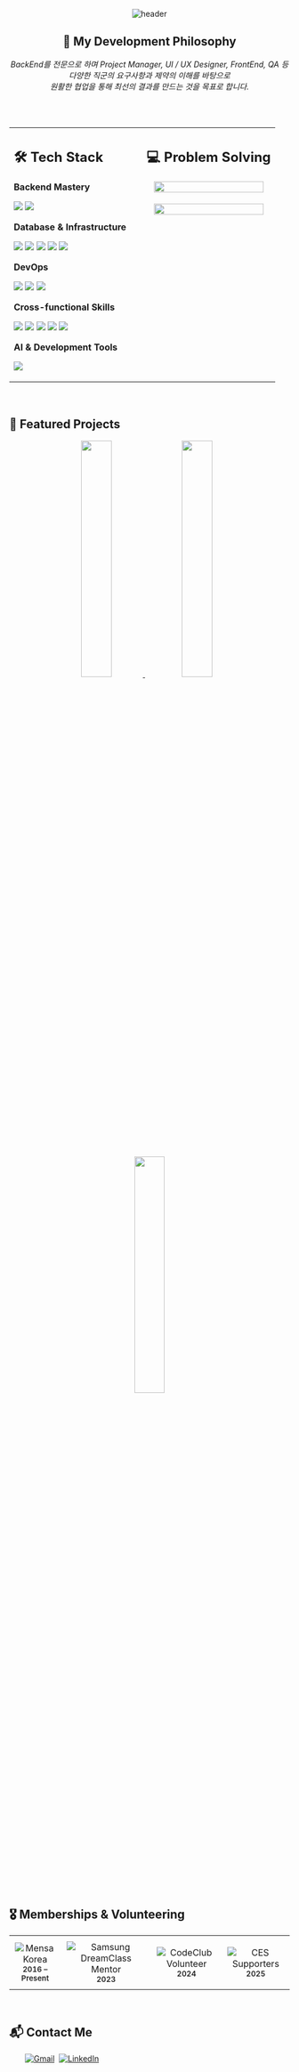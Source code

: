 <div align="center">

![header](https://capsule-render.vercel.app/api?type=waving&color=gradient&customColorList=0,2,2,5,30&height=250&section=header&text=Mutual%20Understanding,%20Mutual%20Growth&fontSize=35&fontColor=ffffff&animation=fadeIn&fontAlignY=35&desc=Backend%20Developer%20•%20Cross-functional%20Collaborator%20&descAlignY=55&descSize=16)

</div>

<div align="center">

## 🤝 **My Development Philosophy**
*BackEnd를 전문으로 하며 Project Manager, UI / UX Designer, FrontEnd, QA 등  
다양한 직군의 요구사항과 제약의 이해를 바탕으로   
원활한 협업을 통해 최선의 결과를 만드는 것을 목표로 합니다.*
</div>
<br/>
<br/>

<div align="center">
<table>
<tr>
<td width="50%" valign="top">

## 🛠️ **Tech Stack**

**Backend Mastery**  
<p>
<img src="https://img.shields.io/badge/Django-092E20?style=flat-square&logo=django&logoColor=white" />

<img src="https://img.shields.io/badge/Spring_Boot-6DB33F?style=flat-square&logo=spring-boot&logoColor=white" />
</p>

**Database & Infrastructure**  
<p>
<img src="https://img.shields.io/badge/MySQL-4479A1?style=flat-square&logo=mysql&logoColor=white" />

<img src="https://img.shields.io/badge/Redis-DC382D?style=flat-square&logo=redis&logoColor=white" />
<img src="https://img.shields.io/badge/Linux-FCC624?style=flat-square&logo=linux&logoColor=black" />
<img src="https://img.shields.io/badge/AWS_EC2-FF9900?style=flat-square&logo=googlecloudstorage&logoColor=white" />
<img src="https://img.shields.io/badge/AWS_S3-DD344C?style=flat-square&logo=buffer&logoColor=white" />



</p>

**DevOps**  
<p>
<img src="https://img.shields.io/badge/Docker-2496ED?style=flat-square&logo=docker&logoColor=white" />
<img src="https://img.shields.io/badge/GitHub_Actions-2088FF?style=flat-square&logo=github-actions&logoColor=white" />
<img src="https://img.shields.io/badge/GitLab_Runner-FC6D26?style=flat-square&logo=gitlab&logoColor=white" />

</p>


**Cross-functional Skills**  
<p>
<img src="https://img.shields.io/badge/Project_Management-FF6B6B?style=flat-square&logo=trello&logoColor=white" />
<img src="https://img.shields.io/badge/React_Native-20232A?style=flat-square&logo=react&logoColor=61DAFB" />
<img src="https://img.shields.io/badge/React-20232A?style=flat-square&logo=react&logoColor=61DAFB" />
<img src="https://img.shields.io/badge/Quality_Assurance-4CAF50?style=flat-square&logo=checkmarx&logoColor=white" />
<img src="https://img.shields.io/badge/UX_Design-9B59B6?style=flat-square&logo=Figma&logoColor=white" />
</p>


**AI & Development Tools**
<p>
<img src="https://img.shields.io/badge/Claude_Code-FF6B35?style=flat-square&logo=anthropic&logoColor=white" />
</p>

</td>
<td width="50%" valign="top">

## 💻 **Problem Solving**
<div align="center">
<a href="https://solved.ac/profile/ambition_kwon" target="_blank">
  <img src="http://mazassumnida.wtf/api/v2/generate_badge?boj=ambition_kwon" width="94%" />
</a>
</div>
<br/>
<div align="center">
<a href="https://solved.ac/profile/ambition_kwon" target="_blank">
  <img src="http://mazandi.herokuapp.com/api?handle=ambition_kwon" width="94%" />
</a>
</div>
</td>
</tr>
</table>
</div>

<br/>

## 🚀 **Featured Projects**

<p align="center">
  <a href="https://github.com/ambition-kwon/Maeum-Ieum">
    <img src="https://github-readme-stats.vercel.app/api/pin/?username=ambition-kwon&repo=Maeum-Ieum&theme=tokyonight&hide_border=true&border_radius=10" width="33%"/>
  </a>
  <a href="https://github.com/ambition-kwon/OpenSource-Supporter-BackEnd" style="margin: 0 10px;">
    <img src="https://github-readme-stats.vercel.app/api/pin/?username=ambition-kwon&repo=OpenSource-Supporter-BackEnd&theme=tokyonight&hide_border=true&border_radius=10" width="33%"/>
  </a>
  <a href="https://github.com/ambition-kwon/Fullip-Backend-Public">
    <img src="https://github-readme-stats.vercel.app/api/pin/?username=ambition-kwon&repo=Fullip-Backend-Public&theme=tokyonight&hide_border=true&border_radius=10" width="33%"/>
  </a>
</p>


<br/>

## 🎖️ Memberships & Volunteering

<div align="center">

<table>
  <tr>
    <td align="center" style="padding:10px;">
      <img src="https://img.shields.io/badge/Mensa_Korea-1E40AF?style=for-the-badge&logo=Motorola&logoColor=white" alt="Mensa Korea" /><br/>
      <sub style="color:#222; font-weight:600;">2016 – Present</sub>
    </td>
    <td align="center" style="padding:10px;">
      <img src="https://img.shields.io/badge/Samsung_DreamClass_Mentor-FF6F3C?style=for-the-badge&logo=Samsung&logoColor=white" alt="Samsung DreamClass Mentor" /><br/>
      <sub style="color:#222; font-weight:600;">2023</sub>
    </td>
    <td align="center" style="padding:10px;">
      <img src="https://img.shields.io/badge/CodeClub_Volunteer-3CA14A?style=for-the-badge&logo=educative&logoColor=white" alt="CodeClub Volunteer" /><br/>
      <sub style="color:#222; font-weight:600;">2024</sub>
    </td>
    <td align="center" style="padding:10px;">
      <img src="https://img.shields.io/badge/2025_CES_Supporters-FFD700?style=for-the-badge&logo=vegas&logoColor=black" alt="CES Supporters" /><br/>
      <sub style="color:#222; font-weight:600;">2025</sub>
    </td>
  </tr>
</table>

</div>

<br/>


## 📬 Contact Me
&emsp;&emsp;[![Gmail](https://img.shields.io/badge/Gmail-D14836?style=for-the-badge&logo=gmail&logoColor=white)](mailto:prince5390@gmail.com)
&nbsp;[![LinkedIn](https://img.shields.io/badge/LinkedIn-0A66C2?style=for-the-badge&logo=lobsters&logoColor=white)](https://www.linkedin.com/in/ambition-kwon/)

